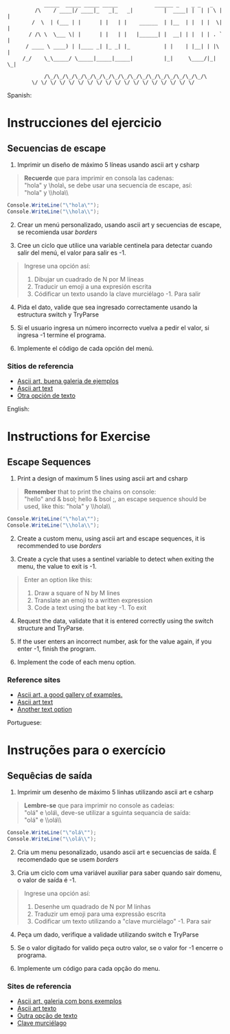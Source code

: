 			    _____  _____ _____ _____            ______ _    _ _   _   
		     /\    / ____|/ ____|_   _|_   _|          |  ____| |  | | \ | |  
		    /  \  | (___ | |      | |   | |    ______  | |__  | |  | |  \| |  
		   / /\ \  \___ \| |      | |   | |   |______| |  __| | |  | | . ` |  
		  / ____ \ ____) | |____ _| |_ _| |_           | |    | |__| | |\  |  
		 /_/    \_\_____/ \_____|_____|_____|          |_|     \____/|_| \_|    
		   
		        /\_/\_/\_/\_/\_/\_/\_/\_/\_/\_/\_/\_/\_/\_/\_/\_/\_/\  
			\/ \/ \/ \/ \/ \/ \/ \/ \/ \/ \/ \/ \/ \/ \/ \/ \/ \/    
			  

Spanish:
# Instrucciones del ejercicio  
  
## Secuencias de escape  
1. Imprimir un diseño de máximo 5 líneas usando ascii art y csharp   
  
> **Recuerde** que para imprimir en consola las cadenas:  
> "hola" y &bsol;hola&bsol;, se debe usar una secuencia de escape, así:  
> \"hola\" y &bsol;&bsol;hola&bsol;&bsol;  
  
```csharp  
Console.WriteLine("\"hola\"");  
Console.WriteLine("\\hola\\");  
```  
2. Crear un menú personalizado, usando ascii art y secuencias de escape, se recomienda usar *borders*

3. Cree un ciclo que utilice una variable centinela para detectar cuando salir del menú, el valor para salir es -1.

> Ingrese una opción así:  
>  1. Dibujar un cuadrado de N por M líneas  
>  2. Traducir un emoji a una expresión escrita  
>  3. Códificar un texto usando la clave murciélago
> -1. Para salir  

4. Pida el dato, valide que sea ingresado correctamente usando la estructura switch y TryParse

5. Si el usuario ingresa un número incorrecto vuelva a pedir el valor, si ingresa -1 termine el programa.

6. Implemente el código de cada opción del menú.

### Sitios de referencia

+ [Ascii art, buena galeria de ejemplos](https://asciiart.website)  
+ [Ascii art text](http://patorjk.com/software/taag/#p=display&f=Impossible&t=xaca%20rana)  
+ [Otra opción de texto](http://www.network-science.de/ascii/)  


English:

# Instructions for Exercise
   
## Escape Sequences

1. Print a design of maximum 5 lines using ascii art and csharp
  
> **Remember** that to print the chains on console:  
> "hello" and & bsol; hello & bsol ;, an escape sequence should be used, like this: 
> \"hola\" y &bsol;&bsol;hola&bsol;&bsol;  
  
```csharp  
Console.WriteLine("\"hola\"");  
Console.WriteLine("\\hola\\");  
```  

2. Create a custom menu, using ascii art and escape sequences, it is recommended to use *borders*

3. Create a cycle that uses a sentinel variable to detect when exiting the menu, the value to exit is -1.

> Enter an option like this:  
>  1. Draw a square of N by M lines
>  2. Translate an emoji to a written expression
>  3. Code a text using the bat key
> -1. To exit  

4. Request the data, validate that it is entered correctly using the switch structure and TryParse.

5. If the user enters an incorrect number, ask for the value again, if you enter -1, finish the program.

6. Implement the code of each menu option.

### Reference sites

+ [Ascii art, a good gallery of examples.](https://asciiart.website)  
+ [Ascii art text](http://patorjk.com/software/taag/#p=display&f=Impossible&t=xaca%20rana)  
+ [Another text option](http://www.network-science.de/ascii/)



Portuguese:
# Instruções para o exercício  
  
## Sequêcias de saída  
1. Imprimir um desenho de máximo 5 linhas utilizando ascii art e csharp   
  
> **Lembre-se** que para imprimir no console as cadeias:  
> "olá" e &bsol;olá&bsol;, deve-se utilizar a sguinta sequancia de saída:  
> \"olá\" e &bsol;&bsol;olá&bsol;&bsol;  
  
```csharp  
Console.WriteLine("\"olá\"");  
Console.WriteLine("\\olá\\");  
```  
2. Cria um menu pesonalizado, usando ascii art e secuencias de saída. É recomendado que se usem *borders*

3. Cria um ciclo com uma variável auxiliar para saber quando sair domenu, o valor de saída é -1.

> Ingrese una opción así:  
>  1. Desenhe um quadrado de N por M linhas 
>  2. Traduzir um emoji para uma expressão escrita
>  3. Codificar um texto utilizando a "clave murciélago"
> -1. Para sair  

4. Peça um dado, verifique a validade utilizando switch e TryParse

5. Se o valor digitado for valido peça outro valor, se o valor for -1 encerre o programa.

6. Implemente um código para cada opção do menu.

### Sites de referencia

+ [Ascii art, galeria com bons exemplos](https://asciiart.website)  
+ [Ascii art texto](http://patorjk.com/software/taag/#p=display&f=Impossible&t=xaca%20rana)  
+ [Outra opção de texto](http://www.network-science.de/ascii/)
+ [Clave murciélago](https://cardenalferrari.com.ar/calve-murcielago/#!prettyPhoto/)
